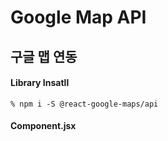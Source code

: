 # Google Map API

## 구글 맵 연동

#### Library Insatll

    % npm i -S @react-google-maps/api

#### Component.jsx

